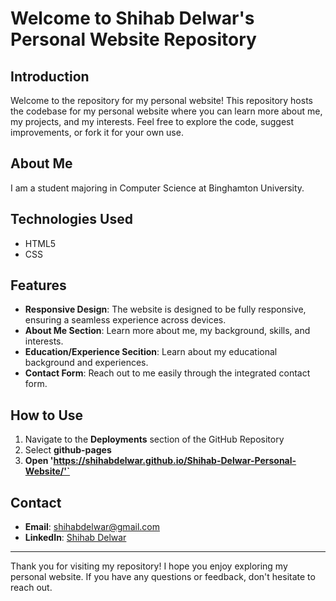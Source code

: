 # Welcome to Shihab Delwar's Personal Website Repository

## Introduction

Welcome to the repository for my personal website! This repository hosts the codebase for my personal website where you can learn more about me, my projects, and my interests. Feel free to explore the code, suggest improvements, or fork it for your own use.

## About Me

I am a student majoring in Computer Science at Binghamton University.
## Technologies Used

- HTML5
- CSS

## Features

- **Responsive Design**: The website is designed to be fully responsive, ensuring a seamless experience across devices.
- **About Me Section**: Learn more about me, my background, skills, and interests.
- **Education/Experience Secition**: Learn about my educational background and experiences.
- **Contact Form**: Reach out to me easily through the integrated contact form.

## How to Use

1. Navigate to the **Deployments** section of the GitHub Repository
2. Select **github-pages**
3. **Open 'https://shihabdelwar.github.io/Shihab-Delwar-Personal-Website/'`**

## Contact

- **Email**: [shihabdelwar@gmail.com](mailto:your-email@example.com)
- **LinkedIn**: [Shihab Delwar](https://www.linkedin.com/in/shihab-delwar)
----

Thank you for visiting my repository! I hope you enjoy exploring my personal website. If you have any questions or feedback, don't hesitate to reach out.

